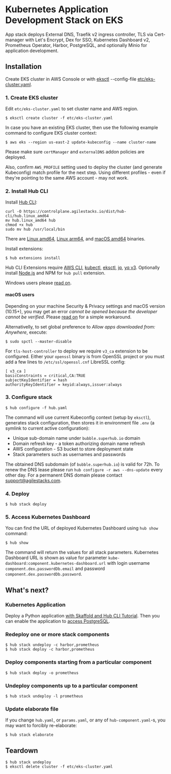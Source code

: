 # Kubernetes Application Development Stack on EKS

App stack deploys External DNS, Traefik v2 ingress controller, TLS via Cert-manager with Let's Encrypt, Dex for SSO, Kubernetes Dashboard v2, Prometheus Operator, Harbor, PostgreSQL, and optionally Minio for application development.


## Installation

Create EKS cluster in AWS Console or with [eksctl](https://docs.aws.amazon.com/eks/latest/userguide/eksctl.html) --config-file [etc/eks-cluster.yaml](etc/eks-cluster.yaml).

### 1. Create EKS cluster

Edit `etc/eks-cluster.yaml` to set cluster name and AWS region.

    $ eksctl create cluster -f etc/eks-cluster.yaml

In case you have an existing EKS cluster, then use the following example command to configure EKS cluster context:

    $ aws eks --region us-east-2 update-kubeconfig --name cluster-name

Please make sure `certManager` and `externalDNS` addon policies are deployed.

Also, confirm `AWS_PROFILE` setting used to deploy the cluster (and generate Kubeconfig) match profile for the next step. Using different profiles - even if they're pointing to the same AWS account - may not work.

### 2. Install Hub CLI

Install [Hub CLI](https://docs.agilestacks.com/article/zrban5vpb5-install-toolbox#hub_cli):

    curl -O https://controlplane.agilestacks.io/dist/hub-cli/hub.linux_amd64
    mv hub.linux_amd64 hub
    chmod +x hub
    sudo mv hub /usr/local/bin

There are [Linux amd64](https://controlplane.agilestacks.io/dist/hub-cli/hub.linux_amd64), [Linux arm64](https://controlplane.agilestacks.io/dist/hub-cli/hub.linux_arm64), and [macOS amd64](https://controlplane.agilestacks.io/dist/hub-cli/hub.darwin_amd64) binaries.

Install extensions:

    $ hub extensions install

Hub CLI Extensions require [AWS CLI], [kubectl], [eksctl], [jq], [yq v3]. Optionally install [Node.js] and NPM for `hub pull` extension.

Windows users please [read on](https://docs.agilestacks.com/article/u6a9cq5yya-hub-cli-on-windows).

#### macOS users

Depending on your machine Security & Privacy settings and macOS version (10.15+), you may get an error _cannot be opened because the developer cannot be verified_. Please [read on](https://github.com/hashicorp/terraform/issues/23033#issuecomment-542302933) for a simple workaround.

Alternativelly, to set global preference to _Allow apps downloaded from: Anywhere_, execute:

    $ sudo spctl --master-disable

For `tls-host-controller` to deploy we require `v3_ca` extension to be configured. Either your `openssl` binary is from OpenSSL project or you must add a few lines to `/etc/ssl/openssl.cnf` LibreSSL config:

    [ v3_ca ]
    basicConstraints = critical,CA:TRUE
    subjectKeyIdentifier = hash
    authorityKeyIdentifier = keyid:always,issuer:always

### 3. Configure stack

    $ hub configure -f hub.yaml

The command will use current Kubeconfig context (setup by `eksctl`), generates stack configuration, then stores it in environment file `.env` (a symlink to current active configuration):

* Unique sub-domain name under `bubble.superhub.io` domain
* Domain refresh key - a token authorizing domain name refresh
* AWS configuration - S3 bucket to store deployment state
* Stack parameters such as usernames and passwords

The obtained DNS subdomain (of `bubble.superhub.io`) is valid for 72h. To renew the DNS lease please run `hub configure -r aws --dns-update` every other day.  For a permanent DNS domain please contact support@agilestacks.com.

### 4. Deploy

    $ hub stack deploy

### 5. Access Kubernetes Dashboard

You can find the URL of deployed Kubernetes Dashboard using `hub show` command:

    $ hub show

The command will return the values for all stack parameters. Kubernetes Dashboard URL is shown as value for parameter `kube-dashboard:component.kubernetes-dashboard.url` with login username `component.dex.passwordDb.email` and password `component.dex.passwordDb.password`.


## What's next?

### Kubernetes Application

Deploy a Python application [with Skaffold and Hub CLI Tutorial](https://docs.agilestacks.com/article/3pbulps5n7-simplifying-kubernetes-for-developers-with-hub-cli-and-skaffold). Then you can enable the application to [access PostgreSQL](https://docs.agilestacks.com/article/j4cysq9ka5-201-python-efficient-development-for-kubernetes-enable-database).

### Redeploy one or more stack components

    $ hub stack undeploy -c harbor,prometheus
    $ hub stack deploy -c harbor,prometheus

### Deploy components starting from a particular component

    $ hub stack deploy -o prometheus

### Undeploy components up to a particular component

    $ hub stack undeploy -l prometheus

### Update elaborate file

If you change `hub.yaml`, or `params.yaml`, or any of `hub-component.yaml`-s, you may want to forcibly re-elaborate:

    $ hub stack elaborate


## Teardown

    $ hub stack undeploy
    $ eksctl delete cluster -f etc/eks-cluster.yaml


[AWS CLI]: https://aws.amazon.com/cli/
[kubectl]: https://kubernetes.io/docs/reference/kubectl/overview/
[eksctl]: https://eksctl.io
[jq]: https://stedolan.github.io/jq/
[yq v3]: https://github.com/mikefarah/yq
[Node.js]: https://nodejs.org
